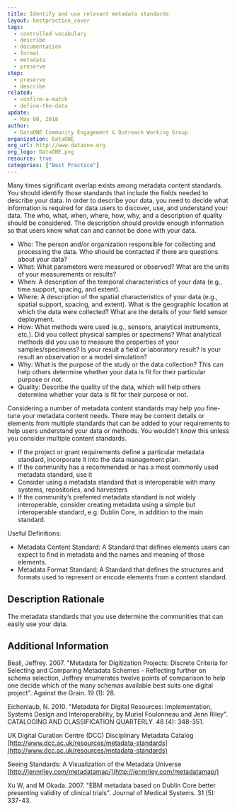 ```yaml
---
title: Identify and use relevant metadata standards
layout: bestpractice_cover
tags:
  - controlled vocabulary
  - describe
  - documentation
  - format
  - metadata
  - preserve
step:
  - preserve
  - describe
related:
  - confirm-a-match
  - define-the-data
update:
  - May 08, 2018
author:
  - DataONE Community Engagement & Outreach Working Group
organization: DataONE
org_url: http://www.dataone.org
org_logo: DataONE.png
resource: true
categories: ["Best Practice"]
---
```




Many times significant overlap exists among metadata content standards. You should identify those standards that include the fields needed to describe your data. In order to describe your data, you need to decide what information is required for data users to discover, use, and understand your data. The who, what, when, where, how, why, and a description of quality should be considered. The description should provide enough information so that users know what can and cannot be done with your data.
- Who: The person and/or organization responsible for collecting and processing the data. Who should be contacted if there are questions about your data?
- What: What parameters were measured or observed? What are the units of your measurements or results?
- When: A description of the temporal characteristics of your data (e.g., time support, spacing, and extent).
- Where: A description of the spatial characteristics of your data (e.g., spatial support, spacing, and extent). What is the geographic location at which the data were collected? What are the details of your field sensor deployment.
- How: What methods were used (e.g., sensors, analytical instruments, etc.). Did you collect physical samples or specimens? What analytical methods did you use to measure the properties of your samples/specimens? Is your result a field or laboratory result? Is your result an observation or a model simulation?
- Why: What is the purpose of the study or the data collection? This can help others determine whether your data is fit for their particular purpose or not.
- Quality: Describe the quality of the data, which will help others determine whether your data is fit for their purpose or not.

Considering a number of metadata content standards may help you fine-tune your metadata content needs. There may be content details or elements from multiple standards that can be added to your requirements to help users understand your data or methods. You wouldn't know this unless you consider multiple content standards.
- If the project or grant requirements define a particular metadata standard, incorporate it into the data management plan.
- If the community has a recommended or has a most commonly used metadata standard, use it
- Consider using a metadata standard that is interoperable with many systems, repositories, and harvesters
- If the community’s preferred metadata standard is not widely interoperable, consider creating metadata using a simple but interoperable standard, e.g. Dublin Core, in addition to the main standard.

Useful Definitions:
- Metadata Content Standard: A Standard that defines elements users can expect to find in metadata and the names and meaning of those elements.
- Metadata Format Standard: A Standard that defines the structures and formats used to represent or encode elements from a content standard.

## Description Rationale

The metadata standards that you use determine the communities that can easily use your data.

## Additional Information

Beall, Jeffrey. 2007. "Metadata for Digitization Projects: Discrete Criteria for Selecting and Comparing Metadata Schemes - Reflecting further on schema selection, Jeffrey enumerates twelve points of comparison to help one decide which of the many schemas available best suits one digital project". Against the Grain. 19 (1): 28.

Eichenlaub, N. 2010. "Metadata for Digital Resources: Implementation, Systems Design and Interoperability, by Muriel Foulonneau and Jenn Riley". CATALOGING AND CLASSIFICATION QUARTERLY. 48 (4): 348-351.

UK Digital Curation Centre (DCC) Disciplinary Metadata Catalog
[http://www.dcc.ac.uk/resources/metadata-standards](http://www.dcc.ac.uk/resources/metadata-standards)

Seeing Standards: A Visualization of the Metadata Universe
[http://jennriley.com/metadatamap/](http://jennriley.com/metadatamap/)

Xu W, and M Okada. 2007. "EBM metadata based on Dublin Core better presenting validity of clinical trials". Journal of Medical Systems. 31 (5): 337-43.
